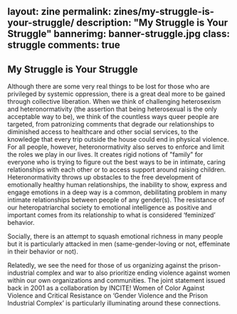 layout: zine
permalink: zines/my-struggle-is-your-struggle/
description: "My Struggle is Your Struggle"
bannerimg: banner-struggle.jpg
class: struggle
comments: true
---

<h2>My Struggle is Your Struggle</h2>

Although there are some very real things to be lost for those who are privileged by systemic oppression, there is a great deal more to be gained through collective liberation. When we think of challenging heterosexism and heteronormativity (the assertion that being heterosexual is the only acceptable way to be), we think of the countless ways queer people are targeted, from patronizing comments that degrade our relationships to diminished access to healthcare and other social services, to the knowledge that every trip outside the house could end in physical violence. For all people, however, heteronormativity also serves to enforce and limit the roles we play in our lives. It creates rigid notions of "family" for everyone who is trying to figure out the best ways to be in intimate, caring relationships with each other or to access support around raising children. Heteronormativity throws up obstacles to the free development of emotionally healthy human relationships, the inability to show, express and engage emotions in a deep way is a common, debilitating problem in many intimate relationships between people of any gender(s). The resistance of our heteropatriarchal society to emotional intelligence as positive and important comes from its relationship to what is considered ‘feminized’ behavior.

Socially, there is an attempt to squash emotional richness in many people but it is particularly attacked in men (same-gender-loving or not, effeminate in their behavior or not).

Relatedly, we see the need for those of us organizing against the prison-industrial complex and war to also prioritize ending violence against women within our own organizations and communities. The joint statement issued back in 2001 as a collaboration by INCITE! Women of Color Against Violence and Critical Resistance on ‘Gender Violence and the Prison Industrial Complex’ is particularly illuminating around these connections.